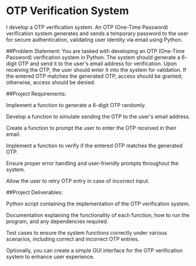 # OTP Verification System
I develop a OTP verification system. An OTP (One-Time Password) verification system generates and sends a temporary password to the user for secure authentication, validating user identity via email using Python.


##Problem Statement:
You are tasked with developing an OTP (One-Time Password) verification system in Python. The system should generate a 6-digit OTP and send it to the user's email address for verification. Upon receiving the OTP, the user should enter it into the system for validation. If the entered OTP matches the generated OTP, access should be granted; otherwise, access should be denied.


##Project Requirements:

Implement a function to generate a 6-digit OTP randomly.

Develop a function to simulate sending the OTP to the user's email address.

Create a function to prompt the user to enter the OTP received in their email.

Implement a function to verify if the entered OTP matches the generated OTP.

Ensure proper error handling and user-friendly prompts throughout the system.

Allow the user to retry OTP entry in case of incorrect input.



##Project Deliverables:

Python script containing the implementation of the OTP verification system.

Documentation explaining the functionality of each function, how to run the program, and any dependencies required.

Test cases to ensure the system functions correctly under various scenarios, including correct and incorrect OTP entries.

Optionally, you can create a simple GUI interface for the OTP verification system to enhance user experience.
